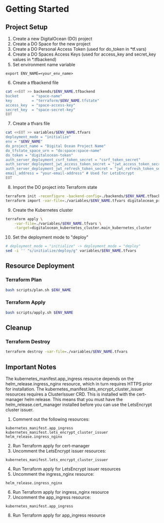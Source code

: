 # Getting Started

## Project Setup
1. Create a new DigitalOcean (DO) project
2. Create a DO Space for the new project
3. Create a DO Personal Access Token (used for do_token in *tf.vars)
4. Create a DO Spaces Access Keys (used for access_key and secret_key values in *.tfbackend)
5. Set environment name variable
```
export ENV_NAME=<your_env_name>
```
6. Create a tfbackend file
```sh
cat <<EOT >> backends/$ENV_NAME.tfbackend
bucket      = "space-name"
key         = "terraform/$ENV_NAME.tfstate"
access_key  = "space-access-key"
secret_key  = "space-secret-key"
EOT
```
7. Create a tfvars file
```sh
cat <<EOT >> variables/$ENV_NAME.tfvars
deployment_mode = "initialize"
env = "$ENV_NAME"
do_project_name = "Digital Ocean Project Name"
do_tfstate_space_urn = "do:space:space-name"
do_token = "digitalocean-token"
auth_server_deployment_csrf_token_secret = "csrf_token_secret"
auth_server_deployment_jwt_access_token_secret = "jwt_access_token_secret"
auth_server_deployment_jwt_refresh_token_secret = "jwt_refresh_token_secret"
email_address = "your-email-address" # Used for LetsEncrypt
EOT
```
8. Import the DO project into Terraform state
```sh
terraform init -reconfigure -backend-config=./backends/$ENV_NAME.tfbackend
terraform import -var-file=./variables/$ENV_NAME.tfvars digitalocean_project.distnode <project-id>
```
9. Create the Kubernetes cluster
```sh
terraform apply \
    -var-file=./variables/$ENV_NAME.tfvars \
    -target=digitalocean_kubernetes_cluster.main_kubernetes_cluster
```
10. Set the deployment mode to "deploy"
```sh
# deployment_mode = "initialize" -> deployment_mode = "deploy"
sed -i '' "s/initialize/deploy/g" variables/$ENV_NAME.tfvars
```

## Resource Deployment

### Terraform Plan
```sh
bash scripts/plan.sh $ENV_NAME
```

### Terraform Apply
```sh
bash scripts/apply.sh $ENV_NAME
```

## Cleanup

### Terraform Destroy
```sh
terraform destroy -var-file=./variables/$ENV_NAME.tfvars
```

## Important Notes
The kubernetes_manifest.app_ingress resource depends on the
helm_release.ingress_nginx resource, which in turn requires HTTPS prior for
installation. The kubernetes_manifest.lets_encrypt_cluster_issuer  resources
requires a ClusterIssuer CRD. This is installed with the cert-manager helm
release. This means that you must have the helm_release.cert_manager installed
before you can use the LetsEncrypt cluster issuer.

1. Comment out the following resources:
```
kubernetes_manifest.app_ingress
kubernetes_manifest.lets_encrypt_cluster_issuer
helm_release.ingress_nginx
```
2. Run Terraform apply for cert-manager
3. Uncomment the LetsEncrypt issuer resources:
```
kubernetes_manifest.lets_encrypt_cluster_issuer
```
4. Run Terraform apply for LetsEncrypt issuer resources
5. Uncomment the ingress_nginx resource:
```
helm_release.ingress_nginx
```
6. Run Terraform apply for ingress_nginx resource
7. Uncomment the app_ingress resource:
```
kubernetes_manifest.app_ingress
```
8. Run Terraform apply for app_ingress resource
